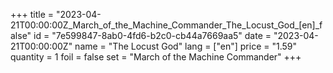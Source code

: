 +++
title = "2023-04-21T00:00:00Z_March_of_the_Machine_Commander_The_Locust_God_[en]_false"
id = "7e599847-8ab0-4fd6-b2c0-cb44a7669aa5"
date = "2023-04-21T00:00:00Z"
name = "The Locust God"
lang = ["en"]
price = "1.59"
quantity = 1
foil = false
set = "March of the Machine Commander"
+++

